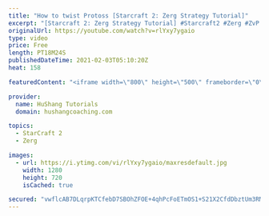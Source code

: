 ```yaml
---
title: "How to twist Protoss [Starcraft 2: Zerg Strategy Tutorial]"
excerpt: "[Starcraft 2: Zerg Strategy Tutorial] #Starcraft2 #Zerg #ZvP  In today's video I show you guys 3 common setups/plans to play aggressive against protoss. All three are pretty strong but it depends a bit on your playstyle and intentions throughout the game. Hope you enjoy the video :)   Coaching --------------------------------------------------------------------------"
originalUrl: https://youtube.com/watch?v=rlYxy7ygaio
type: video
price: Free
length: PT18M24S
publishedDateTime: 2021-02-03T05:10:20Z
heat: 158

featuredContent: "<iframe width=\"800\" height=\"500\" frameborder=\"0\" src=\"https://www.youtube.com/embed/rlYxy7ygaio\" allow=\"accelerometer; autoplay; encrypted-media; gyroscope; picture-in-picture\" allowfullscreen></iframe>"

provider:
  name: HuShang Tutorials
  domain: hushangcoaching.com

topics:
  - StarCraft 2
  - Zerg

images:
  - url: https://i.ytimg.com/vi/rlYxy7ygaio/maxresdefault.jpg
    width: 1280
    height: 720
    isCached: true

secured: "vwflcAB7DLqrpKTCfebD7SBOhZFOE+4qhPcFoETmOS1+S21X2CfdDbztUm3RMXbUyXCoKYtbyLjX+igFs0FhLOFgrNSrBBdOY8zIuonI4U7LTfTylrdfFED6YM+K75OElVoQgKu9P4/5yYpBIQHZnl6RYhmIP+bQ4llX7b5UIuB5jxugx96YQ0AYKg56e5R+ISlzaaFo8TV8+o9316pvqQS1LgQXuXdABv/TDYjS55kDu19kO63ieUvZ6deZy/TzSUHiNvraK6q+8C+6GTiH0ZzunrqcsbaPKZ+MlHZs5d926W7t8V2GVAwFXp9Pc7gm/PV+ofYaMGj4wWHDKXcOEB8CdeqrJt4qncspdojxYFqqi6lo5OzuZWMGFvcrDVOOs7M9a68dO8iQ5oJdyYvWqQ==;Nt1BVKkbq1oQUL5/xIZs5g=="
---
```



